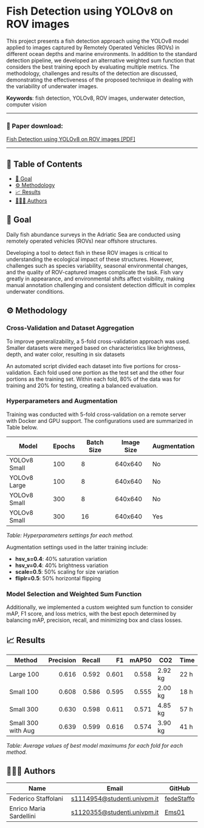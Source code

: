 # Fish Detection using YOLOv8 on ROV images

This project presents a fish detection approach using the YOLOv8 model applied to images captured by Remotely Operated Vehicles (ROVs) in different ocean depths and marine environments. In addition to the standard detection pipeline, we developed an alternative weighted sum function that considers the best training epoch by evaluating multiple metrics. The methodology, challenges and results of the detection are discussed, demonstrating the effectiveness of the proposed technique in dealing with the variability of underwater images.

**Keywords**: fish detection, YOLOv8, ROV images, underwater detection, computer
vision

---
<!-- ### 📗 Paper and slideshow download: -->
### 📗 Paper download:

[Fish Detection using YOLOv8 on ROV images [PDF]](https://github.com/Ems01/Fish-detection/raw/main/Fish_Detection_using_Yolov8_on_ROV_images_Staffolani_Sardellini.pdf)

<!-- [Fish Detection using YOLOv8 on ROV images [PPTX]](https://github.com/Ems01/Fish-detection/raw/main/Fish_Detection_using_Yolov8_on_ROV_images_Staffolani_Sardellini.pptx) -->

---

<a name="index"></a>

## 📘 Table of Contents

* [🎯 Goal](#statement)
* [⚙️ Methodology](#methodology)
* [📈 Results](#results)
* [👨🏻‍💻 Authors](#Authors)

<a name="statement"/></a>

## 🎯 Goal

Daily fish abundance surveys in the Adriatic Sea are conducted using remotely operated vehicles (ROVs) near offshore structures.

Developing a tool to detect fish in these ROV images is critical to understanding the ecological impact of these structures. However, challenges such as species variability, seasonal environmental changes, and the quality of ROV-captured images complicate the task. Fish vary greatly in appearance, and environmental shifts affect visibility, making manual annotation challenging and consistent detection difficult in complex underwater conditions.

<a name="methodology"/></a>

## ⚙️ Methodology

### Cross-Validation and Dataset Aggregation

To improve generalizability, a 5-fold cross-validation approach was used. Smaller datasets were merged based on characteristics like brightness, depth, and water color, resulting in six datasets

An automated script divided each dataset into five portions for cross-validation. Each fold used one portion as the test set and the other four portions as the training set. Within each fold, 80% of the data was for training and 20% for testing, creating a balanced evaluation.

### Hyperparameters and Augmentation

Training was conducted with 5-fold cross-validation on a remote server with Docker and GPU support. The configurations used are summarized in Table below.

| **Model**       | **Epochs** | **Batch Size** | **Image Size** | **Augmentation** |
|-----------------|------------|----------------|----------------|-------------------|
| YOLOv8 Small    | 100        | 8              | 640x640       | No               |
| YOLOv8 Large    | 100        | 8              | 640x640       | No               |
| YOLOv8 Small    | 300        | 8              | 640x640       | No               |
| YOLOv8 Small    | 300        | 16             | 640x640       | Yes              |

*Table: Hyperparameters settings for each method.*

Augmentation settings used in the latter training include:
- **hsv_s=0.4**: 40% saturation variation
- **hsv_v=0.4**: 40% brightness variation
- **scale=0.5**: 50% scaling for size variation
- **fliplr=0.5**: 50% horizontal flipping

### Model Selection and Weighted Sum Function

Additionally, we implemented a custom weighted sum function to consider mAP, F1 score, and loss metrics, with the best epoch determined by balancing mAP, precision, recall, and minimizing box and class losses.

<a name="results"/></a>

## 📈 Results

| **Method**             | **Precision** | **Recall** | **F1**  | **mAP50** | **CO2**   | **Time** |
|------------------------|--------------:|-----------:|--------:|----------:|-----------|----------|
| Large 100              | 0.616         | 0.592      | 0.601   | 0.558     | 2.92 kg   | 22 h     |
| Small 100              | 0.608         | 0.586      | 0.595   | 0.555     | 2.00 kg   | 18 h     |
| Small 300              | 0.630         | 0.598      | 0.611   | 0.571     | 4.85 kg   | 57 h     |
| Small 300 with Aug     | 0.639         | 0.599      | 0.616   | 0.574     | 3.90 kg   | 41 h     |

*Table: Average values of best model maximums for each fold for each method.*


<a name="Authors"/></a>

## 👨🏻‍💻 Authors

| Name              | Email                       | GitHub                                          |
|-------------------|-----------------------------|-------------------------------------------------|
| Federico Staffolani   | s1114954@studenti.univpm.it | [fedeStaffo](https://github.com/fedeStaffo)               |
| Enrico Maria Sardellini | s1120355@studenti.univpm.it | [Ems01](https://github.com/Ems01) |
